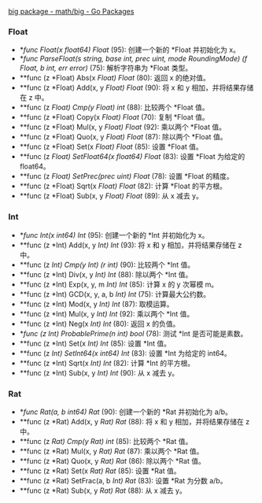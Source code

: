 [big package - math/big - Go Packages](https://pkg.go.dev/math/big#example-package-Fibonacci)



### Float

- **func Float(x float64) *Float** (95): 创建一个新的 *Float 并初始化为 x。
- **func ParseFloat(s string, base int, prec uint, mode RoundingMode) (f *Float, b int, err error)** (75): 解析字符串为 *Float 类型。
- **func (z *Float) Abs(x *Float) *Float** (80): 返回 x 的绝对值。
- **func (z *Float) Add(x, y *Float) *Float** (90): 将 x 和 y 相加，并将结果存储在 z 中。
- **func (z *Float) Cmp(y *Float) int** (88): 比较两个 *Float 值。
- **func (z *Float) Copy(x *Float) *Float** (70): 复制 *Float 值。
- **func (z *Float) Mul(x, y *Float) *Float** (92): 乘以两个 *Float 值。
- **func (z *Float) Quo(x, y *Float) *Float** (87): 除以两个 *Float 值。
- **func (z *Float) Set(x *Float) *Float** (85): 设置 *Float 值。
- **func (z *Float) SetFloat64(x float64) *Float** (83): 设置 *Float 为给定的 float64。
- **func (z *Float) SetPrec(prec uint) *Float** (78): 设置 *Float 的精度。
- **func (z *Float) Sqrt(x *Float) *Float** (82): 计算 *Float 的平方根。
- **func (z *Float) Sub(x, y *Float) *Float** (89): 从 x 减去 y。

### Int
- **func Int(x int64) *Int** (95): 创建一个新的 *Int 并初始化为 x。
- **func (z *Int) Add(x, y *Int) *Int** (93): 将 x 和 y 相加，并将结果存储在 z 中。
- **func (z *Int) Cmp(y *Int) (r int)** (90): 比较两个 *Int 值。
- **func (z *Int) Div(x, y *Int) *Int** (88): 除以两个 *Int 值。
- **func (z *Int) Exp(x, y, m *Int) *Int** (85): 计算 x 的 y 次幂模 m。
- **func (z *Int) GCD(x, y, a, b *Int) *Int** (75): 计算最大公约数。
- **func (z *Int) Mod(x, y *Int) *Int** (87): 取模运算。
- **func (z *Int) Mul(x, y *Int) *Int** (92): 乘以两个 *Int 值。
- **func (z *Int) Neg(x *Int) *Int** (80): 返回 x 的负值。
- **func (z *Int) ProbablePrime(n int) bool** (78): 测试 *Int 是否可能是素数。
- **func (z *Int) Set(x *Int) *Int** (85): 设置 *Int 值。
- **func (z *Int) SetInt64(x int64) *Int** (83): 设置 *Int 为给定的 int64。
- **func (z *Int) Sqrt(x *Int) *Int** (82): 计算 *Int 的平方根。
- **func (z *Int) Sub(x, y *Int) *Int** (90): 从 x 减去 y。

### Rat

- **func Rat(a, b int64) *Rat** (90): 创建一个新的 *Rat 并初始化为 a/b。
- **func (z *Rat) Add(x, y *Rat) *Rat** (88): 将 x 和 y 相加，并将结果存储在 z 中。
- **func (z *Rat) Cmp(y *Rat) int** (85): 比较两个 *Rat 值。
- **func (z *Rat) Mul(x, y *Rat) *Rat** (87): 乘以两个 *Rat 值。
- **func (z *Rat) Quo(x, y *Rat) *Rat** (86): 除以两个 *Rat 值。
- **func (z *Rat) Set(x *Rat) *Rat** (85): 设置 *Rat 值。
- **func (z *Rat) SetFrac(a, b *Int) *Rat** (83): 设置 *Rat 为分数 a/b。
- **func (z *Rat) Sub(x, y *Rat) *Rat** (88): 从 x 减去 y。

